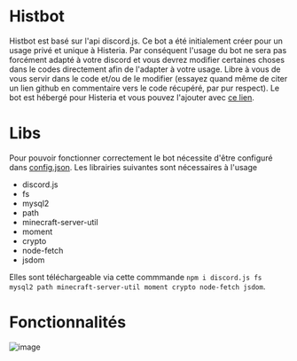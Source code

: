 # Histbot
Histbot est basé sur l'api discord.js. Ce bot a été initialement créer pour un usage privé et unique à Histeria.
Par conséquent l'usage du bot ne sera pas forcément adapté à votre discord et vous devrez modifier certaines choses dans le codes directement afin de l'adapter à votre usage.
Libre à vous de vous servir dans le code et/ou de le modifier (essayez quand même de citer un lien github en commentaire vers le code récupéré, par pur respect).
Le bot est hébergé pour Histeria et vous pouvez l'ajouter avec [ce lien](https://bit.ly/histeriabot).

# Libs
Pour pouvoir fonctionner correctement le bot nécessite d'être configuré dans [config.json](config.json).
Les librairies suivantes sont nécessaires à l'usage
- discord.js
- fs
- mysql2
- path
- minecraft-server-util
- moment
- crypto
- node-fetch
- jsdom

Elles sont téléchargeable via cette commmande `npm i discord.js fs mysql2 path minecraft-server-util moment crypto node-fetch jsdom`.

# Fonctionnalités

![image](https://user-images.githubusercontent.com/44753923/131345402-9d86fb9c-975e-40bb-896a-95dce9280847.png)
